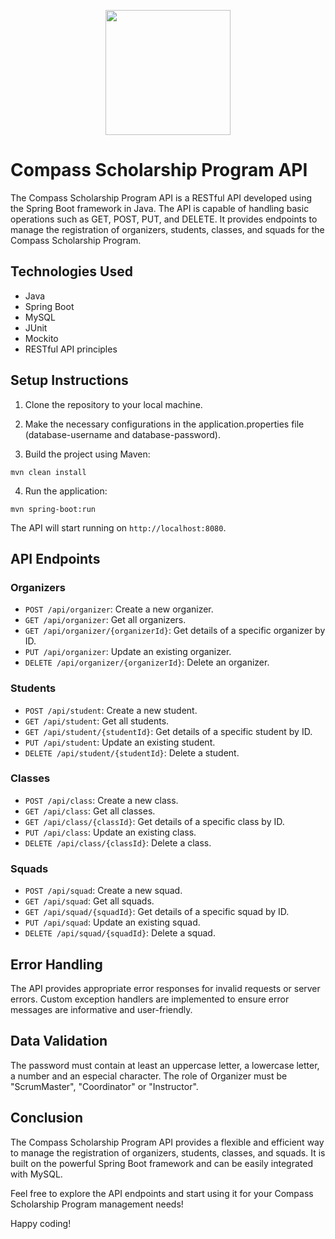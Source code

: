 <p align="center">
<img src="https://carreiras.pucminas.br/med/2022/09/logo_04.png" height="200" width="200">
</p>

# Compass Scholarship Program API

The Compass Scholarship Program API is a RESTful API developed using the Spring Boot framework in Java. The API is capable of handling basic operations such as GET, POST, PUT, and DELETE. It provides endpoints to manage the registration of organizers, students, classes, and squads for the Compass Scholarship Program.

## Technologies Used
- Java
- Spring Boot
- MySQL
- JUnit
- Mockito
- RESTful API principles

## Setup Instructions

1. Clone the repository to your local machine.

2. Make the necessary configurations in the application.properties file (database-username and database-password).

3. Build the project using Maven:

`mvn clean install`

4. Run the application:

`mvn spring-boot:run`

The API will start running on `http://localhost:8080`.

## API Endpoints

### Organizers
- `POST /api/organizer`: Create a new organizer.
- `GET /api/organizer`: Get all organizers.
- `GET /api/organizer/{organizerId}`: Get details of a specific organizer by ID.
- `PUT /api/organizer`: Update an existing organizer.
- `DELETE /api/organizer/{organizerId}`: Delete an organizer.

### Students

- `POST /api/student`: Create a new student.
- `GET /api/student`: Get all students.
- `GET /api/student/{studentId}`: Get details of a specific student by ID.
- `PUT /api/student`: Update an existing student.
- `DELETE /api/student/{studentId}`: Delete a student.

### Classes

- `POST /api/class`: Create a new class.
- `GET /api/class`: Get all classes.
- `GET /api/class/{classId}`: Get details of a specific class by ID.
- `PUT /api/class`: Update an existing class.
- `DELETE /api/class/{classId}`: Delete a class.

### Squads

- `POST /api/squad`: Create a new squad.
- `GET /api/squad`: Get all squads.
- `GET /api/squad/{squadId}`: Get details of a specific squad by ID.
- `PUT /api/squad`: Update an existing squad.
- `DELETE /api/squad/{squadId}`: Delete a squad.

## Error Handling

The API provides appropriate error responses for invalid requests or server errors. Custom exception handlers are implemented to ensure error messages are informative and user-friendly.

## Data Validation
The password must contain at least an uppercase letter, a lowercase letter, a number and an especial character.
The role of Organizer must be "ScrumMaster", "Coordinator" or "Instructor".


## Conclusion

The Compass Scholarship Program API provides a flexible and efficient way to manage the registration of organizers, students, classes, and squads. It is built on the powerful Spring Boot framework and can be easily integrated with MySQL.

Feel free to explore the API endpoints and start using it for your Compass Scholarship Program management needs!

Happy coding!